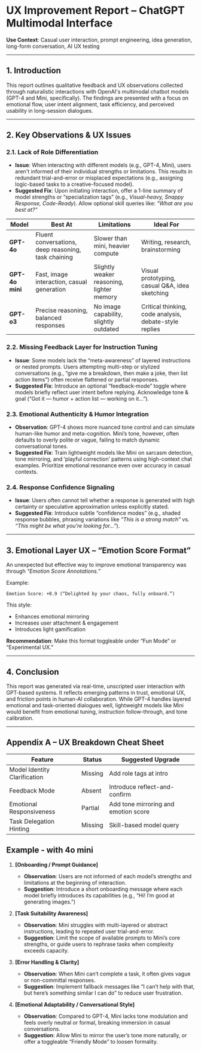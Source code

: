 # **UX Improvement Report – ChatGPT Multimodal Interface**  
**Use Context**: Casual user interaction, prompt engineering, idea generation, long-form conversation, AI UX testing

---

## **1. Introduction**  
This report outlines qualitative feedback and UX observations collected through naturalistic interactions with OpenAI's multimodal chatbot models (GPT-4 and Mini, specifically). The findings are presented with a focus on emotional flow, user intent alignment, task efficiency, and perceived usability in long-session dialogues.

---

## **2. Key Observations & UX Issues**

### **2.1. Lack of Role Differentiation**
- **Issue**: When interacting with different models (e.g., GPT-4, Mini), users aren't informed of their individual strengths or limitations. This results in redundant trial-and-error or misplaced expectations (e.g., assigning logic-based tasks to a creative-focused model).
- **Suggested Fix**: Upon initiating interaction, offer a 1-line summary of model strengths or “specialization tags” (e.g., *Visual-heavy, Snappy Response, Code-Ready*). Allow optional skill queries like: *"What are you best at?"*


| Model | Best At | Limitations | Ideal For |
|-------|---------|-------------|-----------|
| **GPT-4o** | Fluent conversations, deep reasoning, task chaining | Slower than mini, heavier compute | Writing, research, brainstorming |
| **GPT-4o mini** | Fast, image interaction, casual generation | Slightly weaker reasoning, lighter memory | Visual prototyping, casual Q&A, idea sketching |
| **GPT-o3** | Precise reasoning, balanced responses | No image capability, slightly outdated | Critical thinking, code analysis, debate-style replies |



### **2.2. Missing Feedback Layer for Instruction Tuning**
- **Issue**: Some models lack the “meta-awareness” of layered instructions or nested prompts. Users attempting multi-step or stylized conversations (e.g., “give me a breakdown, then make a joke, then list action items”) often receive flattened or partial responses.
- **Suggested Fix**: Introduce an optional “feedback-mode” toggle where models briefly reflect user intent before replying. Acknowledge tone & goal (“Got it — humor + action list — working on it…”).

### **2.3. Emotional Authenticity & Humor Integration**
- **Observation**: GPT-4 shows more nuanced tone control and can simulate human-like humor and meta-cognition. Mini’s tone, however, often defaults to overly polite or vague, failing to match dynamic conversational tones.
- **Suggested Fix**: Train lightweight models like Mini on sarcasm detection, tone mirroring, and ‘playful correction’ patterns using high-context chat examples. Prioritize emotional resonance even over accuracy in casual contexts.

### **2.4. Response Confidence Signaling**
- **Issue**: Users often cannot tell whether a response is generated with high certainty or speculative approximation unless explicitly stated.
- **Suggested Fix**: Introduce subtle “confidence modes” (e.g., shaded response bubbles, phrasing variations like *“This is a strong match”* vs. *“This might be what you're looking for…”*).

---

## **3. Emotional Layer UX – “Emotion Score Format”**

An unexpected but effective way to improve emotional transparency was through *“Emotion Score Annotations.”*

Example:
```
Emotion Score: +0.9 (“Delighted by your chaos, fully onboard.”)
```
This style:
- Enhances emotional mirroring
- Increases user attachment & engagement
- Introduces light gamification

**Recommendation**: Make this format toggleable under “Fun Mode” or “Experimental UX.”

---

## **4. Conclusion**

This report was generated via real-time, unscripted user interaction with GPT-based systems. It reflects emerging patterns in trust, emotional UX, and friction points in human-AI collaboration. While GPT-4 handles layered emotional and task-oriented dialogues well, lightweight models like Mini would benefit from emotional tuning, instruction follow-through, and tone calibration.

---

## **Appendix A – UX Breakdown Cheat Sheet**

| Feature | Status | Suggested Upgrade |
|--------|--------|--------------------|
| Model Identity Clarification | Missing | Add role tags at intro |
| Feedback Mode | Absent | Introduce reflect-and-confirm |
| Emotional Responsiveness | Partial | Add tone mirroring and emotion score |
| Task Delegation Hinting | Missing | Skill-based model query |

## Example - with 4o mini
1. **[Onboarding / Prompt Guidance]**  
   - **Observation**: Users are not informed of each model’s strengths and limitations at the beginning of interaction.  
   - **Suggestion**: Introduce a short onboarding message where each model briefly introduces its capabilities (e.g., “Hi! I’m good at generating images.”)

2. **[Task Suitability Awareness]**  
   - **Observation**: Mini struggles with multi-layered or abstract instructions, leading to repeated user trial-and-error.  
   - **Suggestion**: Limit the scope of available prompts to Mini’s core strengths, or guide users to rephrase tasks when complexity exceeds capacity.

3. **[Error Handling & Clarity]**  
   - **Observation**: When Mini can’t complete a task, it often gives vague or non-committal responses.  
   - **Suggestion**: Implement fallback messages like “I can’t help with that, but here’s something similar I can do” to reduce user frustration.

4. **[Emotional Adaptability / Conversational Style]**  
   - **Observation**: Compared to GPT-4, Mini lacks tone modulation and feels overly neutral or formal, breaking immersion in casual conversations.  
   - **Suggestion**: Allow Mini to mirror the user’s tone more naturally, or offer a toggleable “Friendly Mode” to loosen formality.






  

